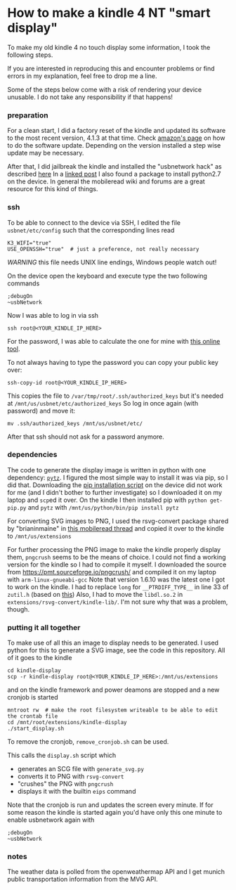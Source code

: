 # How to make a kindle 4 NT "smart display"

To make my old kindle 4 no touch display some information, I took the following steps.

If you are interested in reproducing this and encounter problems or find errors in my
explanation, feel free to drop me a line.

Some of the steps below come with a risk of rendering your device unusable.
I do not take any responsibility if that happens!

### preparation

For a clean start, I did a factory reset of the kindle and updated its software to the
most recent version, 4.1.3 at that time.
Check [amazon's page](https://www.amazon.de/gp/help/customer/display.html?nodeId=200774090)
on how to do the software update. Depending on the version installed a step wise update
may be necessary.

After that, I did jailbreak the kindle and installed the "usbnetwork hack" as described
[here](https://wiki.mobileread.com/wiki/Kindle4NTHacking)
In a [linked post](https://www.mobileread.com/forums/showthread.php?t=88004) I also found
a package to install python2.7 on the device.
In general the mobileread wiki and forums are a great resource for this kind of things.

### ssh

To be able to connect to the device via SSH, I edited the file `usbnet/etc/config` such that
the corresponding lines read

    K3_WIFI="true"
    USE_OPENSSH="true"  # just a preference, not really necessary

*WARNING* this file needs UNIX line endings, Windows people watch out!

On the device open the keyboard and execute type the two following commands
   
    ;debugOn
    ~usbNetwork

Now I was able to log in via ssh

    ssh root@<YOUR_KINDLE_IP_HERE>

For the password, I was able to calculate the one for mine with [this online tool](https://www.sven.de/kindle/).

To not always having to type the password you can copy your public key over:

    ssh-copy-id root@<YOUR_KINDLE_IP_HERE>

This copies the file to `/var/tmp/root/.ssh/authorized_keys` but it's needed at `/mnt/us/usbnet/etc/authorized_keys`
So log in once again (with password) and move it:

    mv .ssh/authorized_keys /mnt/us/usbnet/etc/

After that ssh should not ask for a password anymore.

### dependencies

The code to generate the display image is written in python with one dependency:
[`pytz`](https://pypi.org/project/pytz/).
I figured the most simple way to install it was via pip, so I did that.
Downloading the [pip installation script](https://bootstrap.pypa.io/get-pip.py)
on the device did not work for me (and I didn't bother to further investigate)
so I downloaded it on my laptop and `scp`ed it over.
On the kindle I then installed pip with `python get-pip.py` and `pytz` with
`/mnt/us/python/bin/pip install pytz`
    
For converting SVG images to PNG, I used the rsvg-convert package shared by "brianinmaine"
in [this mobileread thread](https://www.mobileread.com/forums/showthread.php?p=2743269)
and copied it over to the kindle to `/mnt/us/extensions`

For further processing the PNG image to make the kindle properly display them, `pngcrush`
seems to be the means of choice.
I could not find a working version for the kindle so I had to compile it myself.
I downloaded the source from https://pmt.sourceforge.io/pngcrush/ and compiled it on my laptop with `arm-linux-gnueabi-gcc`
Note that version 1.6.10 was the latest one I got to work on the kindle.
I had to replace `long` for `__PTRDIFF_TYPE__` in line 33 of `zutil.h` (based on [this](https://sourceforge.net/p/pmt/bugs/75/#4408))
Also, I had to move the `libdl.so.2` in `extensions/rsvg-convert/kindle-lib/`.
I'm not sure why that was a problem, though.

### putting it all together

To make use of all this an image to display needs to be generated.
I used python for this to generate a SVG image, see the code in this repository.
All of it goes to the kindle

    cd kindle-display
    scp -r kindle-display root@<YOUR_KINDLE_IP_HERE>:/mnt/us/extensions

and on the kindle framework and power deamons are stopped and a new cronjob is started

    mntroot rw  # make the root filesystem writeable to be able to edit the crontab file
    cd /mnt/root/extensions/kindle-display
    ./start_display.sh

To remove the cronjob, `remove_cronjob.sh` can be used.

This calls the `display.sh` script which

* generates an SCG file with `generate_svg.py`
* converts it to PNG with `rsvg-convert`
* "crushes" the PNG with `pngcrush`
* displays it with the builtin `eips` command

Note that the cronjob is run and updates the screen every minute.
If for some reason the kindle is started again you'd have only this one minute to enable usbnetwork again with
    
    ;debugOn
    ~usbNetwork

### notes

The weather data is polled from the openweathermap API and I get munich public transportation information
from the MVG API.
